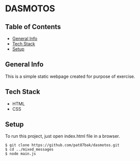 DASMOTOS
========


## Table of Contents
* [General Info](#General-Info)
* [Tech Stack](#Tech-Stack)
* [Setup](#Setup)


## General Info
This is a simple static webpage created for purpose of exercise.

## Tech Stack
* HTML
* CSS

## Setup
To run this project, just open index.html file in a browser. 
```
$ git clone https://github.com/pat87bak/dasmotos.git
$ cd ../mixed_messages
$ node main.js
```